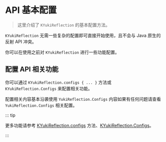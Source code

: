 # API 基本配置

> 这里介绍了 `KYukiReflection` 的基本配置方法。

`KYukiReflection` 无需一些复杂的配置即可直接开始使用，且不会与 Java 原生的反射 API 冲突。

你可以在使用之前对 `KYukiReflection` 进行一些功能配置。

## 配置 API 相关功能

你可以通过 `KYukiReflection.configs { ... }` 方法或 `KYukiReflection.Configs` 来配置相关功能。

配置相关内容基本沿袭使用 `YukiReflection.Configs` 内容如果有任何问题请查看 `YukiReflection.Configs` 相关配置。

::: tip

更多功能请参考 [KYukiReflection.configs](../api/public/com/dream/yukireflection/KYukiReflection#configs-method) 方法、[KYukiReflection.Configs](../api/public/com/dream/yukireflection/KYukiReflection#configs-object)。

:::